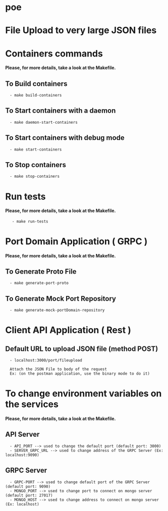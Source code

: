 # poe
# File Upload to very large JSON files

# Containers commands
   #### Please, for more details, take a look at the Makefile.

   ## To Build containers
      - make build-containers

   ## To Start containers with a daemon
      - make daemon-start-containers

   ## To Start containers with debug mode
      - make start-containers

   ## To Stop containers
      - make stop-containers

# Run tests
   #### Please, for more details, take a look at the Makefile.
	   - make run-tests

# Port Domain Application ( GRPC  )
   #### Please, for more details, take a look at the Makefile.
   ## To Generate Proto File
      - make generate-port-proto

   ## To Generate Mock Port Repository
      - make generate-mock-portDomain-repository

# Client API Application ( Rest )
   ## Default URL to upload JSON file (method POST)
      - localhost:3000/port/fileupload

      Attach the JSON File to body of the request
      Ex: (on the postman application, use the binary mode to do it)


# To change environment variables on the services
   #### Please, for more details, take a look at the Makefile.

   ## API Server
      - API_PORT --> used to change the default port (default port: 3000)
      - SERVER_GRPC_URL --> used to change address of the GRPC Server (Ex: localhost:9090)

   ## GRPC Server
      - GRPC-PORT --> used to change default port of the GRPC Server (default port: 9090)
      - MONGO_PORT --> used to change port to connect on mongo server (default port: 27017)
      - MONGO_HOST --> used to change address to connect on mongo server (Ex: localhost)


